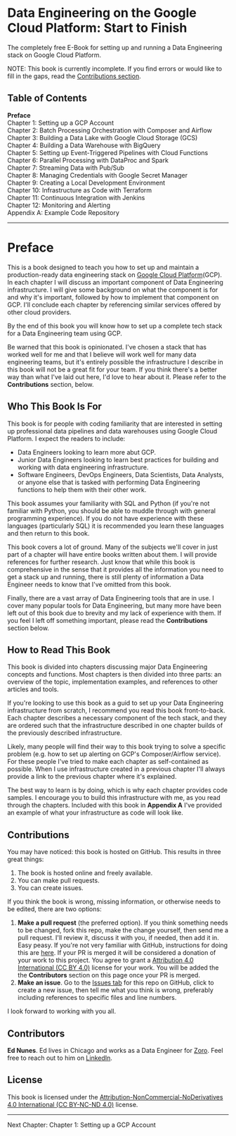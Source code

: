 # Data Engineering on the Google Cloud Platform: Start to Finish
The completely free E-Book for setting up and running a Data Engineering stack on Google Cloud Platform.

NOTE: This book is currently incomplete. If you find errors or would like to fill in the gaps, read the [Contributions section](https://github.com/Nunie123/data_engineering_on_gcp_book#user-content-contributions).

## Table of Contents
**Preface** <br>
Chapter 1: Setting up a GCP Account <br>
Chapter 2: Batch Processing Orchestration with Composer and Airflow <br>
Chapter 3: Building a Data Lake with Google Cloud Storage (GCS) <br>
Chapter 4: Building a Data Warehouse with BigQuery <br>
Chapter 5: Setting up Event-Triggered Pipelines with Cloud Functions <br>
Chapter 6: Parallel Processing with DataProc and Spark <br>
Chapter 7: Streaming Data with Pub/Sub <br>
Chapter 8: Managing Credentials with Google Secret Manager <br>
Chapter 9: Creating a Local Development Environment <br>
Chapter 10: Infrastructure as Code with Terraform <br>
Chapter 11: Continuous Integration with Jenkins <br>
Chapter 12: Monitoring and Alerting <br>
Appendix A: Example Code Repository


---

# Preface
This is a book designed to teach you how to set up and maintain a production-ready data engineering stack on [Google Cloud Platform](https://cloud.google.com/)(GCP). In each chapter I will discuss an important component of Data Engineering infrastructure. I will give some background on what the component is for and why it's important, followed by how to implement that component on GCP. I'll conclude each chapter by referencing similar services offered by other cloud providers.

By the end of this book you will know how to set up a complete tech stack for a Data Engineering team using GCP. 

Be warned that this book is opinionated. I've chosen a stack that has worked well for me and that I believe will work well for many data engineering teams, but it's entirely possible the infrastructure I describe in this book will not be a great fit for your team. If you think there's a better way than what I've laid out here, I'd love to hear about it. Please refer to the **Contributions** section, below.

## Who This Book Is For
This book is for people with coding familiarity that are interested in setting up professional data pipelines and data warehouses using Google Cloud Platform. I expect the readers to include:
* Data Engineers looking to learn more abut GCP.
* Junior Data Engineers looking to learn best practices for building and working with data engineering infrastructure.
* Software Engineers, DevOps Engineers, Data Scientists, Data Analysts, or anyone else that is tasked with performing Data Engineering functions to help them with their other work.

This book assumes your familiarity with SQL and Python (if you're not familiar with Python, you should be able to muddle through with general programming experience). If you do not have experience with these languages (particularly SQL) it is recommended you learn these languages and then return to this book.

This book covers a lot of ground. Many of the subjects we'll cover in just part of a chapter will have entire books written about them. I will provide references for further research. Just know that while this book is comprehensive in the sense that it provides all the information you need to get a stack up and running, there is still plenty of information a Data Engineer needs to know that I've omitted from this book.

Finally, there are a vast array of Data Engineering tools that are in use. I cover many popular tools for Data Engineering, but many more have been left out of this book due to brevity and my lack of experience with them. If you feel I left off something important, please read the **Contributions** section below.

## How to Read This Book
This book is divided into chapters discussing major Data Engineering concepts and functions. Most chapters is then divided into three parts: an overview of the topic, implementation examples, and references to other articles and tools. 

If you're looking to use this book as a guid to set up your Data Engineering infrastructure from scratch, I recommend you read this book front-to-back. Each chapter describes a necessary component of the tech stack, and they are ordered such that the infrastructure described in one chapter builds of the previously described infrastructure.

Likely, many people will find their way to this book trying to solve a specific problem (e.g. how to set up alerting on GCP's Composer/Airflow service). For these people I've tried to make each chapter as self-contained as possible. When I use infrastructure created in a previous chapter I'll always provide a link to the previous chapter where it's explained.

The best way to learn is by doing, which is why each chapter provides code samples. I encourage you to build this infrastructure with me, as you read through the chapters. Included with this book in **Appendix A** I've provided an example of what your infrastructure as code will look like.

## Contributions

You may have noticed: this book is hosted on GitHub. This results in three great things:
1. The book is hosted online and freely available.
2. You can make pull requests.
3. You can create issues.

If you think the book is wrong, missing information, or otherwise needs to be edited, there are two options:
1. **Make a pull request** (the preferred option). If you think something needs to be changed, fork this repo, make the change yourself, then send me a pull request. I'll review it, discuss it with you, if needed, then add it in. Easy peasy. If you're not very familiar with GitHub, instructions for doing this are [here](https://gist.github.com/Chaser324/ce0505fbed06b947d962). If your PR is merged it will be considered a donation of your work to this project. You agree to grant a [Attribution 4.0 International (CC BY 4.0)](https://creativecommons.org/licenses/by/4.0/) license for your work. You will be added the the **Contributors** section on this page once your PR is merged.
2. **Make an issue**. Go to the [Issues tab](https://github.com/Nunie123/data_engineering_on_gcp_book/issues) for this repo on GitHub, click to create a new issue, then tell me what you think is wrong, preferably including references to specific files and line numbers.

I look forward to working with you all.

## Contributors
**Ed Nunes**. Ed lives in Chicago and works as a Data Engineer for [Zoro](https://www.zoro.com). Feel free to reach out to him on [LinkedIn](https://www.linkedin.com/in/ed-nunes-b0409b14/).


## License
This book is licensed under the [Attribution-NonCommercial-NoDerivatives 4.0 International (CC BY-NC-ND 4.0)](https://creativecommons.org/licenses/by-nc-nd/4.0/) license.

---

Next Chapter: Chapter 1: Setting up a GCP Account